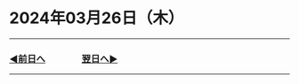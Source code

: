 # 2024年03月26日（木）

---

### [◀️前日へ](https://github.com/yuasys/chatty-journal/blob/main/2024/03/2024-03-27.md)&emsp;&emsp;&emsp;&emsp;[翌日へ▶️](https://github.com/yuasys/chatty-journal/blob/main/2024/03/2024-03-29.md)

---
